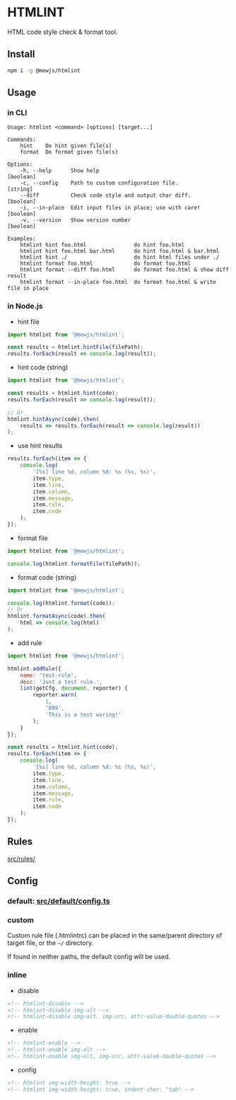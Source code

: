 # HTMLINT

HTML code style check & format tool.

## Install

```sh
npm i -g @mewjs/htmlint
```

## Usage

### in CLI

```shell
Usage: htmlint <command> [options] [target...]

Commands:
    hint    Do hint given file(s)
    format  Do format given file(s)

Options:
    -h, --help      Show help                                            [boolean]
    -c, --config    Path to custom configuration file.                    [string]
    --diff          Check code style and output char diff.               [boolean]
    -i, --in-place  Edit input files in place; use with care!            [boolean]
    -v, --version   Show version number                                  [boolean]

Examples:
    htmlint hint foo.html               do hint foo.html
    htmlint hint foo.html bar.html      do hint foo.html & bar.html
    htmlint hint ./                     do hint html files under ./
    htmlint format foo.html             do format foo.html
    htmlint format --diff foo.html      do format foo.html & show diff result
    htmlint format --in-place foo.html  do format foo.html & write file in place

```

### in Node.js

* hint file

```javascript
import htmlint from '@mewjs/htmlint';

const results = htmlint.hintFile(filePath);
results.forEach(result => console.log(result));
```

* hint code (string)

```javascript
import htmlint from '@mewjs/htmlint';

const results = htmlint.hint(code);
results.forEach(result => console.log(result));

// Or
htmlint.hintAsync(code).then(
    results => results.forEach(result => console.log(result))
);
```

* use hint results

```javascript
results.forEach(item => {
    console.log(
        '[%s] line %d, column %d: %s (%s, %s)',
        item.type,
        item.line,
        item.column,
        item.message,
        item.rule,
        item.code
    );
});
```

* format file

```javascript
import htmlint from '@mewjs/htmlint';

console.log(htmlint.formatFile(filePath));
```

* format code (string)

```javascript
import htmlint from '@mewjs/htmlint';

console.log(htmlint.format(code));
// Or
htmlint.formatAsync(code).then(
    html => console.log(html)
);
```

* add rule

```javascript
import htmlint from '@mewjs/htmlint';

htmlint.addRule({
    name: 'test-rule',
    desc: 'Just a test rule.',
    lint(getCfg, document, reporter) {
        reporter.warn(
            1,
            '099',
            'This is a test waring!'
        );
    }
});

const results = htmlint.hint(code);
results.forEach(item => {
    console.log(
        '[%s] line %d, column %d: %s (%s, %s)',
        item.type,
        item.line,
        item.column,
        item.message,
        item.rule,
        item.code
    );
});
```

## Rules

[src/rules/](./src/rules/)

## Config

### default: [src/default/config.ts](./src/default/config.ts)

### custom

Custom rule file (.htmlintrc) can be placed in the same/parent directory of target file, or the `~/` directory.

If found in neither paths, the default config will be used.

### inline

* disable

```html
<!-- htmlint-disable -->
<!-- htmlint-disable img-alt -->
<!-- htmlint-disable img-alt, img-src, attr-value-double-quotes -->
```

* enable

```html
<!-- htmlint-enable -->
<!-- htmlint-enable img-alt -->
<!-- htmlint-enable img-alt, img-src, attr-value-double-quotes -->
```

* config

```html
<!-- htmlint img-width-height: true -->
<!-- htmlint img-width-height: true, indent-char: "tab" -->
```
